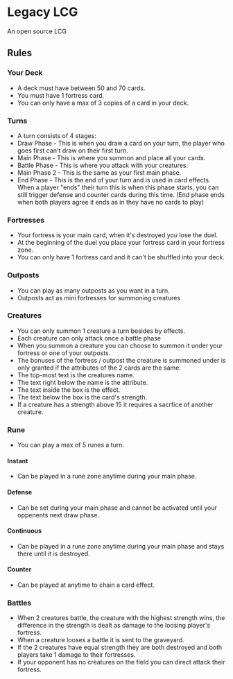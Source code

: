 # Legacy LCG
An open source LCG

## Rules

### Your Deck
* A deck must have between 50 and 70 cards.
* You must have 1 fortress card.
* You can only have a max of 3 copies of a card in your deck.

### Turns
* A turn consists of 4 stages:
* Draw Phase - This is when you draw a card on your turn, the player who goes first can't draw on their first turn.
* Main Phase - This is where you summon and place all your cards.
* Battle Phase - This is where you attack with your creatures.
* Main Phase 2 - This is the same as your first main phase.
* End Phase - This is the end of your turn and is used in card effects. When a player "ends" their turn this is when this phase starts, you can still trigger defense and counter cards during this time. (End phase ends when both players agree it ends as in they have no cards to play)
 
### Fortresses
* Your fortress is your main card, when it's destroyed you lose the duel.
* At the beginning of the duel you place your fortress card in your fortress zone.
* You can only have 1 fortress card and it can't be shuffled into your deck.

### Outposts
* You can play as many outposts as you want in a turn.
* Outposts act as mini fortresses for summoning creatures

### Creatures
* You can only summon 1 creature a turn besides by effects.
* Each creature can only attack once a battle phase
* When you summon a creature you can choose to summon it under your fortress or one of your outposts.
* The bonuses of the fortress / outpost the creature is summoned under is only granted if the attributes of the 2 cards are the same.
* The top-most text is the creatures name.
* The text right below the name is the attribute.
* The text inside the box is the effect.
* The text below the box is the card's strength.
* If a creature has a strength above 15 it requires a sacrfice of another creature.

### Rune
* You can play a max of 5 runes a turn.
#### Instant
* Can be played in a rune zone anytime during your main phase.
#### Defense
* Can be set during your main phase and cannot be activated until your oppenents next draw phase.
#### Continuous
* Can be played in a rune zone anytime during your main phase and stays there until it is destroyed.
#### Counter
* Can be played at anytime to chain a card effect.

### Battles
* When 2 creatures battle, the creature with the highest strength wins, the difference in the strength is dealt as damage to the loosing player's fortress.
* When a creature looses a battle it is sent to the graveyard.
* If the 2 creatures have equal strength they are both destroyed and both players take 1 damage to their fortresses.
* If your opponent has no creatures on the field you can direct attack their fortress.
